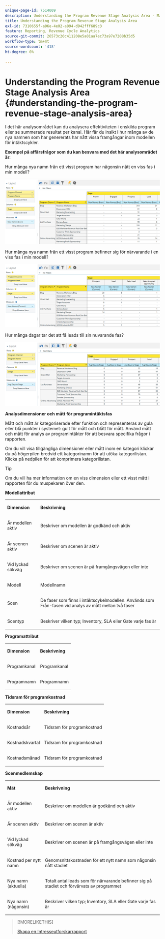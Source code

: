 ```yaml
---
unique-page-id: 7514009
description: Understanding the Program Revenue Stage Analysis Area - Marketo Docs - Product Documentation
title: Understanding the Program Revenue Stage Analysis Area
exl-id: 7310655f-a06e-4e02-a094-d942fff689c3
feature: Reporting, Revenue Cycle Analytics
source-git-commit: 26573c20c411208e5a01aa7ec73a97e7208b35d5
workflow-type: tm+mt
source-wordcount: '418'
ht-degree: 0%

---
```


# Understanding the Program Revenue Stage Analysis Area {#understanding-the-program-revenue-stage-analysis-area}

I det här analysområdet kan du analysera effektiviteten i enskilda program eller se summerade resultat per kanal. Här får du insikt i hur många av de nya namnen som har genererats har nått vissa framgångar inom modellen för intäktscykler.

**Exempel på affärsfrågor som du kan besvara med det här analysområdet är**:

Hur många nya namn från ett visst program har någonsin nått en viss fas i min modell?

![](assets/one-3.png)

Hur många nya namn från ett visst program befinner sig för närvarande i en viss fas i min modell?

![](assets/two-3.png)

Hur många dagar tar det att få leads till sin nuvarande fas?

![](assets/three-3.png)

**Analysdimensioner och mått för programintäktsfas**

Mått och mått är kategoriserade efter funktion och representeras av gula eller blå punkter i systemet: gult för mått och blått för mått. Använd mått och mått för analys av programintäkter för att besvara specifika frågor i rapporten.

Om du vill visa tillgängliga dimensioner eller mått inom en kategori klickar du på högerpilen bredvid ett kategorinamn för att utöka kategorilistan. Klicka på nedpilen för att komprimera kategorilistan.

>[!TIP]
>
>Om du vill ha mer information om en viss dimension eller ett visst mått i rapporten för du muspekaren över den.

**Modellattribut**

<table>
 <tbody>
  <tr>
   <td colspan="1" rowspan="1"><strong>Dimension</strong></td>
   <td colspan="1" rowspan="1"><p><strong>Beskrivning</strong></p></td>
  </tr>
  <tr>
   <td colspan="1" rowspan="1"><p>Är modellen aktiv</p></td>
   <td colspan="1" rowspan="1"><p>Beskriver om modellen är godkänd och aktiv</p></td>
  </tr>
  <tr>
   <td colspan="1" rowspan="1"><p>Är scenen aktiv</p></td>
   <td colspan="1" rowspan="1"><p>Beskriver om scenen är aktiv</p></td>
  </tr>
  <tr>
   <td colspan="1" rowspan="1"><p>Vid lyckad sökväg</p></td>
   <td colspan="1" rowspan="1"><p>Beskriver om scenen är på framgångsvägen eller inte</p></td>
  </tr>
  <tr>
   <td colspan="1" rowspan="1"><p>Modell</p></td>
   <td colspan="1" rowspan="1"><p>Modellnamn</p></td>
  </tr>
  <tr>
   <td colspan="1" rowspan="1"><p>Scen</p></td>
   <td colspan="1" rowspan="1"><p>De faser som finns i intäktscykelmodellen. Används som Från-fasen vid analys av mått mellan två faser</p></td>
  </tr>
  <tr>
   <td colspan="1" rowspan="1"><p>Scentyp</p></td>
   <td colspan="1" rowspan="1"><p>Beskriver vilken typ; Inventory, SLA eller Gate varje fas är</p></td>
  </tr>
 </tbody>
</table>

**Programattribut**

<table>
 <tbody>
  <tr>
   <td colspan="1" rowspan="1"><p><strong>Dimension</strong></p></td>
   <td colspan="1" rowspan="1"><p><strong>Beskrivning</strong></p></td>
  </tr>
  <tr>
   <td colspan="1" rowspan="1"><p>Programkanal</p></td>
   <td colspan="1" rowspan="1"><p>Programkanal</p></td>
  </tr>
  <tr>
   <td colspan="1" rowspan="1"><p>Programnamn</p></td>
   <td colspan="1" rowspan="1"><p>Programnamn</p></td>
  </tr>
 </tbody>
</table>

**Tidsram för programkostnad**

<table>
 <tbody>
  <tr>
   <td colspan="1" rowspan="1"><p><strong>Dimension</strong></p></td>
   <td colspan="1" rowspan="1"><p><strong>Beskrivning</strong></p></td>
  </tr>
  <tr>
   <td colspan="1" rowspan="1"><p>Kostnadsår</p></td>
   <td colspan="1" rowspan="1"><p>Tidsram för programkostnad</p></td>
  </tr>
  <tr>
   <td colspan="1" rowspan="1"><p>Kostnadskvartal</p></td>
   <td colspan="1" rowspan="1"><p>Tidsram för programkostnad</p></td>
  </tr>
  <tr>
   <td colspan="1" rowspan="1"><p>Kostnadsmånad</p></td>
   <td colspan="1" rowspan="1"><p>Tidsram för programkostnad</p></td>
  </tr>
 </tbody>
</table>

**Scenmedlemskap**

<table>
 <tbody>
  <tr>
   <td colspan="1" rowspan="1"><p><strong>Mät</strong></p></td>
   <td colspan="1" rowspan="1"><p><strong>Beskrivning</strong></p></td>
  </tr>
  <tr>
   <td colspan="1" rowspan="1"><p>Är modellen aktiv</p></td>
   <td colspan="1" rowspan="1"><p>Beskriver om modellen är godkänd och aktiv</p></td>
  </tr>
  <tr>
   <td colspan="1" rowspan="1"><p>Är scenen aktiv</p></td>
   <td colspan="1" rowspan="1"><p>Beskriver om scenen är aktiv</p></td>
  </tr>
  <tr>
   <td colspan="1" rowspan="1"><p>Vid lyckad sökväg</p></td>
   <td colspan="1" rowspan="1"><p>Beskriver om scenen är på framgångsvägen eller inte</p></td>
  </tr>
  <tr>
   <td colspan="1" rowspan="1"><p>Kostnad per nytt namn</p></td>
   <td colspan="1" rowspan="1"><p>Genomsnittskostnaden för ett nytt namn som någonsin nått stadiet</p></td>
  </tr>
  <tr>
   <td colspan="1" rowspan="1"><p>Nya namn (aktuella)</p></td>
   <td colspan="1" rowspan="1"><p>Totalt antal leads som för närvarande befinner sig på stadiet och förvärvats av programmet</p></td>
  </tr>
  <tr>
   <td colspan="1" rowspan="1"><p>Nya namn (någonsin)</p></td>
   <td colspan="1" rowspan="1"><p>Beskriver vilken typ; Inventory, SLA eller Gate varje fas är</p></td>
  </tr>
 </tbody>
</table>

>[!MORELIKETHIS]
>
>[Skapa en Intresseutforskarrapport](/help/marketo/product-docs/reporting/revenue-cycle-analytics/revenue-explorer/create-a-revenue-explorer-report.md)

